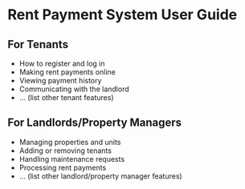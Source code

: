 # Rent Payment System User Guide

## For Tenants
- How to register and log in
- Making rent payments online
- Viewing payment history
- Communicating with the landlord
- ... (list other tenant features)

## For Landlords/Property Managers
- Managing properties and units
- Adding or removing tenants
- Handling maintenance requests
- Processing rent payments
- ... (list other landlord/property manager features)
